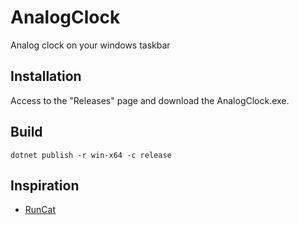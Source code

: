 # AnalogClock

Analog clock on your windows taskbar

## Installation

Access to the "Releases" page and download the AnalogClock.exe.

## Build

```pwsh
dotnet publish -r win-x64 -c release
```

## Inspiration

- [RunCat](https://github.com/Kyome22/RunCat_for_windows/)
